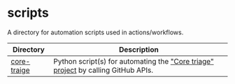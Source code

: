 # scripts

A directory for automation scripts used in actions/workflows.

|Directory|Description|
|-|-|
|[core-traige](core-triage)|Python script(s) for automating the ["Core triage" project](https://github.com/orgs/dbt-labs/projects/22) by calling GitHub APIs.|

